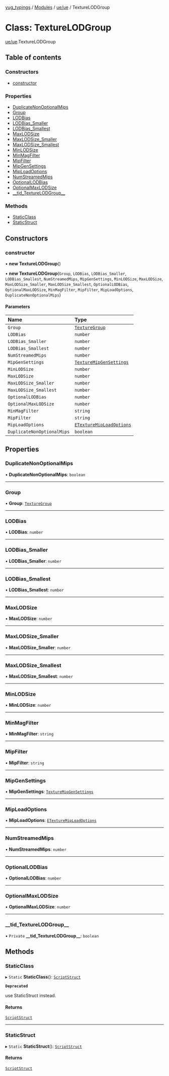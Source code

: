 [yug_typings](../README.md) / [Modules](../modules.md) / [ue/ue](../modules/ue_ue.md) / TextureLODGroup

# Class: TextureLODGroup

[ue/ue](../modules/ue_ue.md).TextureLODGroup

## Table of contents

### Constructors

- [constructor](ue_ue.TextureLODGroup.md#constructor)

### Properties

- [DuplicateNonOptionalMips](ue_ue.TextureLODGroup.md#duplicatenonoptionalmips)
- [Group](ue_ue.TextureLODGroup.md#group)
- [LODBias](ue_ue.TextureLODGroup.md#lodbias)
- [LODBias\_Smaller](ue_ue.TextureLODGroup.md#lodbias_smaller)
- [LODBias\_Smallest](ue_ue.TextureLODGroup.md#lodbias_smallest)
- [MaxLODSize](ue_ue.TextureLODGroup.md#maxlodsize)
- [MaxLODSize\_Smaller](ue_ue.TextureLODGroup.md#maxlodsize_smaller)
- [MaxLODSize\_Smallest](ue_ue.TextureLODGroup.md#maxlodsize_smallest)
- [MinLODSize](ue_ue.TextureLODGroup.md#minlodsize)
- [MinMagFilter](ue_ue.TextureLODGroup.md#minmagfilter)
- [MipFilter](ue_ue.TextureLODGroup.md#mipfilter)
- [MipGenSettings](ue_ue.TextureLODGroup.md#mipgensettings)
- [MipLoadOptions](ue_ue.TextureLODGroup.md#miploadoptions)
- [NumStreamedMips](ue_ue.TextureLODGroup.md#numstreamedmips)
- [OptionalLODBias](ue_ue.TextureLODGroup.md#optionallodbias)
- [OptionalMaxLODSize](ue_ue.TextureLODGroup.md#optionalmaxlodsize)
- [\_\_tid\_TextureLODGroup\_\_](ue_ue.TextureLODGroup.md#__tid_texturelodgroup__)

### Methods

- [StaticClass](ue_ue.TextureLODGroup.md#staticclass)
- [StaticStruct](ue_ue.TextureLODGroup.md#staticstruct)

## Constructors

### constructor

• **new TextureLODGroup**()

• **new TextureLODGroup**(`Group`, `LODBias`, `LODBias_Smaller`, `LODBias_Smallest`, `NumStreamedMips`, `MipGenSettings`, `MinLODSize`, `MaxLODSize`, `MaxLODSize_Smaller`, `MaxLODSize_Smallest`, `OptionalLODBias`, `OptionalMaxLODSize`, `MinMagFilter`, `MipFilter`, `MipLoadOptions`, `DuplicateNonOptionalMips`)

#### Parameters

| Name | Type |
| :------ | :------ |
| `Group` | [`TextureGroup`](../enums/ue_ue.TextureGroup.md) |
| `LODBias` | `number` |
| `LODBias_Smaller` | `number` |
| `LODBias_Smallest` | `number` |
| `NumStreamedMips` | `number` |
| `MipGenSettings` | [`TextureMipGenSettings`](../enums/ue_ue.TextureMipGenSettings.md) |
| `MinLODSize` | `number` |
| `MaxLODSize` | `number` |
| `MaxLODSize_Smaller` | `number` |
| `MaxLODSize_Smallest` | `number` |
| `OptionalLODBias` | `number` |
| `OptionalMaxLODSize` | `number` |
| `MinMagFilter` | `string` |
| `MipFilter` | `string` |
| `MipLoadOptions` | [`ETextureMipLoadOptions`](../enums/ue_ue.ETextureMipLoadOptions.md) |
| `DuplicateNonOptionalMips` | `boolean` |

## Properties

### DuplicateNonOptionalMips

• **DuplicateNonOptionalMips**: `boolean`

___

### Group

• **Group**: [`TextureGroup`](../enums/ue_ue.TextureGroup.md)

___

### LODBias

• **LODBias**: `number`

___

### LODBias\_Smaller

• **LODBias\_Smaller**: `number`

___

### LODBias\_Smallest

• **LODBias\_Smallest**: `number`

___

### MaxLODSize

• **MaxLODSize**: `number`

___

### MaxLODSize\_Smaller

• **MaxLODSize\_Smaller**: `number`

___

### MaxLODSize\_Smallest

• **MaxLODSize\_Smallest**: `number`

___

### MinLODSize

• **MinLODSize**: `number`

___

### MinMagFilter

• **MinMagFilter**: `string`

___

### MipFilter

• **MipFilter**: `string`

___

### MipGenSettings

• **MipGenSettings**: [`TextureMipGenSettings`](../enums/ue_ue.TextureMipGenSettings.md)

___

### MipLoadOptions

• **MipLoadOptions**: [`ETextureMipLoadOptions`](../enums/ue_ue.ETextureMipLoadOptions.md)

___

### NumStreamedMips

• **NumStreamedMips**: `number`

___

### OptionalLODBias

• **OptionalLODBias**: `number`

___

### OptionalMaxLODSize

• **OptionalMaxLODSize**: `number`

___

### \_\_tid\_TextureLODGroup\_\_

• `Private` **\_\_tid\_TextureLODGroup\_\_**: `boolean`

## Methods

### StaticClass

▸ `Static` **StaticClass**(): [`ScriptStruct`](ue_ue.ScriptStruct.md)

**`Deprecated`**

use StaticStruct instead.

#### Returns

[`ScriptStruct`](ue_ue.ScriptStruct.md)

___

### StaticStruct

▸ `Static` **StaticStruct**(): [`ScriptStruct`](ue_ue.ScriptStruct.md)

#### Returns

[`ScriptStruct`](ue_ue.ScriptStruct.md)
